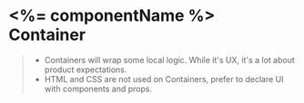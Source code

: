 # <%= componentName %> Container

> - Containers will wrap some local logic. While it's UX, it's a lot about product expectations.
> - HTML and CSS are not used on Containers, prefer to declare UI with components and props.
